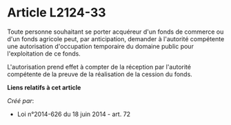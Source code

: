 # Article L2124-33

Toute personne souhaitant se porter acquéreur d'un fonds de commerce ou d'un fonds agricole peut, par anticipation, demander
à l'autorité compétente une autorisation d'occupation temporaire du domaine public pour l'exploitation de ce fonds. 

L'autorisation prend effet à compter de la réception par l'autorité compétente de la preuve de la réalisation de la cession
du fonds.

**Liens relatifs à cet article**

_Créé par_:

  - Loi n°2014-626 du 18 juin 2014 - art. 72
